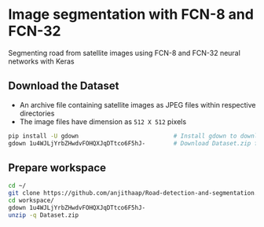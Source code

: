# Image segmentation with FCN-8 and FCN-32
Segmenting road from satellite images using FCN-8 and FCN-32 neural networks with Keras



## Download the Dataset
* An archive file containing satellite images as JPEG files within respective directories
* The image files have dimension as `512 X 512` pixels
```bash
pip install -U gdown                           # Install gdown to download GDrive files
gdown 1u4WJLjYrbZHwdvFOHQXJqDTtco6F5hJ-        # Download Dataset.zip file from Google Drive
```

## Prepare workspace
```bash
cd ~/
git clone https://github.com/anjithaap/Road-detection-and-segmentation.git workspace
cd workspace/
gdown 1u4WJLjYrbZHwdvFOHQXJqDTtco6F5hJ-
unzip -q Dataset.zip
```